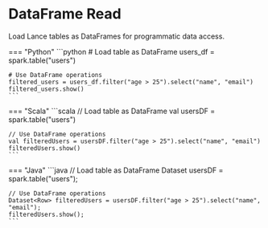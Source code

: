# DataFrame Read

Load Lance tables as DataFrames for programmatic data access.

=== "Python"
    ```python
    # Load table as DataFrame
    users_df = spark.table("users")
    
    # Use DataFrame operations
    filtered_users = users_df.filter("age > 25").select("name", "email")
    filtered_users.show()
    ```

=== "Scala"
    ```scala
    // Load table as DataFrame
    val usersDF = spark.table("users")
    
    // Use DataFrame operations
    val filteredUsers = usersDF.filter("age > 25").select("name", "email")
    filteredUsers.show()
    ```

=== "Java"
    ```java
    // Load table as DataFrame
    Dataset<Row> usersDF = spark.table("users");
    
    // Use DataFrame operations
    Dataset<Row> filteredUsers = usersDF.filter("age > 25").select("name", "email");
    filteredUsers.show();
    ```